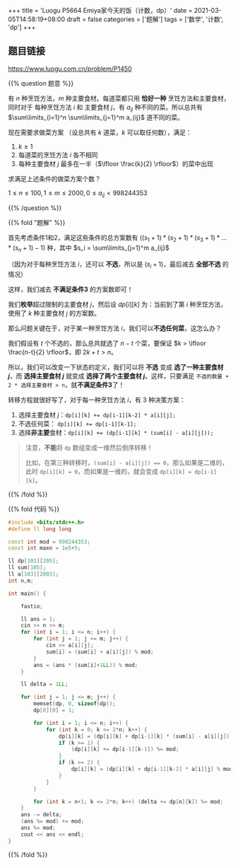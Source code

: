+++
title = 'Luogu P5664 Emiya家今天的饭（计数，dp）'
date = 2021-03-05T14:58:19+08:00
draft = false
categories = ['题解']
tags = ['数学', '计数', 'dp']
+++

## 题目链接

https://www.luogu.com.cn/problem/P1450

{{% question 题意 %}}

有 $n$ 种烹饪方法，$m$ 种主要食材。每道菜都只用 **恰好一种** 烹饪方法和主要食材，同时对于 每种烹饪方法 $i$ 和 主要食材 $j$，有 $a_{ij}$ 种不同的菜。所以总共有 $\sum\limits_{i=1}^n \sum\limits_{j=1}^m a_{ij}$ 道不同的菜。

现在需要求做菜方案 （设总共有 $k$ 道菜，$k$ 可以取任何数），满足：

1. $k \geq 1$
2. 每道菜的烹饪方法 $i$ 各不相同
3. 每种主要食材 $j$ 最多在一半（$\lfloor \frac{k}{2} \rfloor$）的菜中出现

求满足上述条件的做菜方案个数？

$1 \leq n \leq 100, 1 \leq m \leq 2000, 0 \leq a_{ij} < 998244353$

{{% /question %}}

{{% fold "题解" %}}

首先考虑条件1和2，满足这些条件的总方案数有 $((s_1+1) * (s_2+1) * (s_3+1) * ... * (s_n+1) - 1)$ 种，其中 $s_i = \sum\limits_{j=1}^m a_{ij}$  

（因为对于每种烹饪方法 $i$，还可以 **不选**，所以是 $(s_i+1)$，最后减去 **全部不选** 的情况）

这样，我们减去 **不满足条件3** 的方案数即可！

我们**枚举**超过限制的主要食材 $j$，然后设 $dp[i][k]$ 为：当前到了第 $i$ 种烹饪方法，使用了 $k$ 种主要食材 $j$ 的方案数。

那么问题关键在于，对于某一种烹饪方法 $i$，我们可以**不选任何菜**，这怎么办？

我们假设有 $t$ 个不选的，那么总共就选了 $n-t$ 个菜，要保证 $k > \lfloor \frac{n-t}{2} \rfloor$，即 $2k + t > n$。

所以，我们可以改变一下状态的定义，我们可以将 **不选** 变成 **选了一种主要食材 $j$**，而 **选择主要食材 $j$** 就变成 **选择了两个主要食材 $j$**。这样，只要满足 `不选的数量 + 2 * 选择主要食材 > n`，就**不满足条件3**了！

转移方程就很好写了，对于每一种烹饪方法 $i$，有 $3$ 种决策方案：

1. 选择主要食材 $j$：`dp[i][k] += dp[i-1][k-2] * a[i][j];`
2. 不选任何菜： `dp[i][k] += dp[i-1][k-1];`
3. 选择**非主要**食材：`dp[i][k] += (dp[i-1][k] * (sum[i] - a[i][j]));`

> 注意，**不能**将 `dp` 数组变成一维然后倒序转移！
> 
> 比如，在第三种转移时，`(sum[i] - a[i][j]) == 0`，那么如果是二维的，此时 `dp[i][k] = 0`，而如果是一维的，就会变成 `dp[i][k] = dp[i-1][k]`。

{{% /fold %}}


{{% fold 代码 %}}

```cpp
#include <bits/stdc++.h>
#define ll long long

const int mod = 998244353;
const int maxn = 1e5+5;

ll dp[103][205];
ll sum[105];
ll a[103][2003];
int n,m; 

int main() {

    fastio;

    ll ans = 1;
    cin >> n >> m;
    for (int i = 1; i <= n; i++) {
        for (int j = 1; j <= m; j++) {
            cin >> a[i][j];
            sum[i] = (sum[i] + a[i][j]) % mod;
        }
        ans = (ans * (sum[i]+1LL)) % mod;
    }

    ll delta = 1LL;

    for (int j = 1; j <= m; j++) {
        memset(dp, 0, sizeof(dp));
        dp[0][0] = 1;

        for (int i = 1; i <= n; i++) {
            for (int k = 0; k <= 2*n; k++) {
                dp[i][k] = (dp[i][k] + dp[i-1][k] * (sum[i] - a[i][j]) % mod) % mod;
                if (k >= 1) {
                    (dp[i][k] += dp[i-1][k-1]) %= mod;
                }
                if (k >= 2) {
                    dp[i][k] = (dp[i][k] + dp[i-1][k-2] * a[i][j] % mod) % mod;
                }
            }
        }

        for (int k = n+1; k <= 2*n; k++) (delta += dp[n][k]) %= mod;
    }
    ans -= delta;
    (ans %= mod) += mod;
    ans %= mod;
    cout << ans << endl;
}
```
{{% /fold %}}